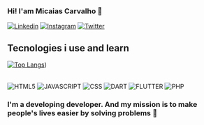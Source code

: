 ### Hi! I'am Micaias Carvalho 👋

[![Linkedin](https://img.shields.io/badge/LinkedIn-0077B5?style=for-the-badge&logo=linkedin&logoColor=whitehttps://img.shields.io/badge/LinkedIn-0077B5?style=for-the-badge&logo=linkedin&logoColor=whitehttps://img.shields.io/badge/LinkedIn-0077B5?style=for-the-badge&logo=linkedin&logoColor=white)](https://www.linkedin.com/in/mica%C3%ADas-vieira-341147189/)
[![Instagram](https://img.shields.io/badge/Instagram-E4405F?style=for-the-badge&logo=instagram&logoColor=white)](https://www.instagram.com/_micaiasmcv/)
[![Twitter](https://img.shields.io/badge/Twitter-1DA1F2?style=for-the-badge&logo=twitter&logoColor=white)](https://twitter.com/micaiasmcv_)

## Tecnologies i use and learn

[![Top Langs](https://github-readme-stats.vercel.app/api/top-langs/?username=micaiasdev&layout=compact)](https://github.com/anuraghazra/github-readme-stats))

<div style="display: inline_block"><br>
<img align="center" alt="HTML5" src="https://img.shields.io/badge/HTML5-E34F26?style=for-the-badge&logo=html5&logoColor=white">
<img align="center" alt="JAVASCRIPT" src="https://img.shields.io/badge/JavaScript-F7DF1E?style=for-the-badge&logo=javascript&logoColor=black">
<img align="center" alt="CSS" src="https://img.shields.io/badge/CSS3-1572B6?style=for-the-badge&logo=css3&logoColor=white">
<img align="center" alt="DART" src="https://img.shields.io/badge/Dart-0175C2?style=for-the-badge&logo=dart&logoColor=white">
<img align="center" alt="FLUTTER" src="https://img.shields.io/badge/Flutter-02569B?style=for-the-badge&logo=flutter&logoColor=white">
<img align="center" alt="PHP" src="https://img.shields.io/badge/PHP-777BB4?style=for-the-badge&logo=php&logoColor=white">

</div>

### I'm a developing developer. And my mission is to make people's lives easier by solving problems 🎯

